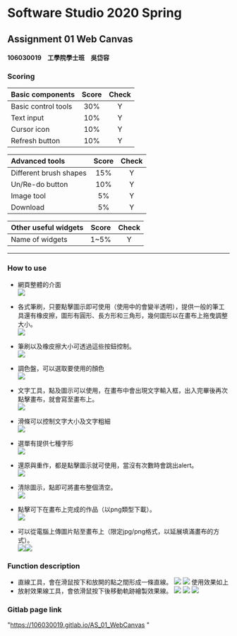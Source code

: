 # Software Studio 2020 Spring
## Assignment 01 Web Canvas
#### 106030019　工學院學士班　吳岱容


### Scoring

| **Basic components**                             | **Score** | **Check** |
| :----------------------------------------------- | :-------: | :-------: |
| Basic control tools                              | 30%       | Y         |
| Text input                                       | 10%       | Y         |
| Cursor icon                                      | 10%       | Y         |
| Refresh button                                   | 10%       | Y         |

| **Advanced tools**                               | **Score** | **Check** |
| :----------------------------------------------- | :-------: | :-------: |
| Different brush shapes                           | 15%       | Y         |
| Un/Re-do button                                  | 10%       | Y         |
| Image tool                                       | 5%        | Y         |
| Download                                         | 5%        | Y         |

| **Other useful widgets**                         | **Score** | **Check** |
| :----------------------------------------------- | :-------: | :-------: |
| Name of widgets                                  | 1~5%     | Y         |


---

### How to use 
* 網頁整體的介面\
![](https://i.imgur.com/dxLqspJ.png)


* 各式筆刷，只要點擊圖示即可使用（使用中的會變半透明），提供一般的筆工具還有橡皮擦，圖形有圓形、長方形和三角形，幾何圖形以在畫布上拖曳調整大小。\
![](https://i.imgur.com/0S3BKNu.png)
* 筆刷以及橡皮擦大小可透過這些按鈕控制。\
![](https://i.imgur.com/9NnauBB.png)
* 調色盤，可以選取要使用的顏色 \
![](https://i.imgur.com/xoVIKN9.png)
* 文字工具，點及圖示可以使用，在畫布中會出現文字輸入框，出入完畢後再次點擊畫布，就會寫至畫布上。\
![](https://i.imgur.com/aRUlYQR.png)
* 滑條可以控制文字大小及文字粗細 \
![](https://i.imgur.com/GhWA0U5.png)
* 選單有提供七種字形 \
![](https://i.imgur.com/0J6edBL.png)
* 還原與重作，都是點擊圖示就可使用，當沒有次數時會跳出alert。\
![](https://i.imgur.com/k6dwqit.png)
* 清除圖示，點即可將畫布整個清空。\
![](https://i.imgur.com/LVh5LpG.png)
* 點擊可下在畫布上完成的作品（以png類型下載）。\
![](https://i.imgur.com/wU1m6PU.png)
* 可以從電腦上傳圖片貼至畫布上（限定jpg/png格式，以延展填滿畫布的方式）。\
![](https://i.imgur.com/B9kkbai.png)![](https://i.imgur.com/D6K05pw.png)













### Function description 
* 直線工具，會在滑鼠按下和放開的點之間形成一條直線。
![](https://i.imgur.com/w8WbzgE.png)
![](https://i.imgur.com/fEX9Plm.png)
使用效果如上
* 放射效果線工具，會依滑鼠按下後移動軌跡繪製效果線。
![](https://i.imgur.com/pLVExs6.png)
![](https://i.imgur.com/9t4XBAW.png)
![](https://i.imgur.com/dLJMVvO.png)








### Gitlab page link

 "https://106030019.gitlab.io/AS_01_WebCanvas "

